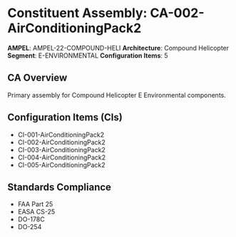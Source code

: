 # Constituent Assembly: CA-002-AirConditioningPack2

**AMPEL**: AMPEL-22-COMPOUND-HELI
**Architecture**: Compound Helicopter
**Segment**: E-ENVIRONMENTAL
**Configuration Items**: 5

## CA Overview
Primary assembly for Compound Helicopter E Environmental components.

## Configuration Items (CIs)
- CI-001-AirConditioningPack2
- CI-002-AirConditioningPack2
- CI-003-AirConditioningPack2
- CI-004-AirConditioningPack2
- CI-005-AirConditioningPack2

## Standards Compliance
- FAA Part 25
- EASA CS-25
- DO-178C
- DO-254
